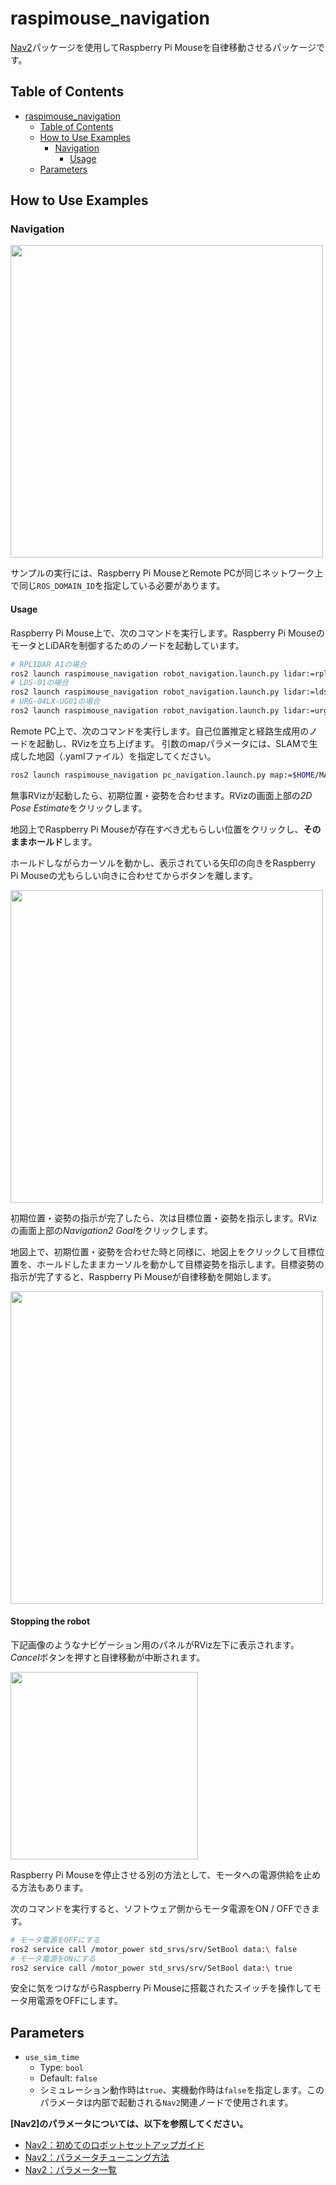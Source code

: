 # raspimouse_navigation

[Nav2](https://docs.nav2.org/)パッケージを使用してRaspberry Pi Mouseを自律移動させるパッケージです。

## Table of Contents

- [raspimouse\_navigation](#raspimouse_navigation)
  - [Table of Contents](#table-of-contents)
  - [How to Use Examples](#how-to-use-examples)
    - [Navigation](#navigation)
      - [Usage](#usage)
  - [Parameters](#parameters)

## How to Use Examples

### Navigation

<img src=https://rt-net.github.io/images/raspberry-pi-mouse/navigation_ros2_with_raspimouse_model.png width=500 />

サンプルの実行には、Raspberry Pi MouseとRemote PCが同じネットワーク上で同じ`ROS_DOMAIN_ID`を指定している必要があります。

#### Usage

Raspberry Pi Mouse上で、次のコマンドを実行します。Raspberry Pi MouseのモータとLiDARを制御するためのノードを起動しています。

```sh
# RPLIDAR A1の場合
ros2 launch raspimouse_navigation robot_navigation.launch.py lidar:=rplidar
# LDS-01の場合
ros2 launch raspimouse_navigation robot_navigation.launch.py lidar:=lds
# URG-04LX-UG01の場合
ros2 launch raspimouse_navigation robot_navigation.launch.py lidar:=urg lidar_port:=/dev/ttyACM0
```

Remote PC上で、次のコマンドを実行します。自己位置推定と経路生成用のノードを起動し、RVizを立ち上げます。
引数のmapパラメータには、SLAMで生成した地図（.yamlファイル）を指定してください。

```sh
ros2 launch raspimouse_navigation pc_navigation.launch.py map:=$HOME/MAP_NAME.yaml
```

無事RVizが起動したら、初期位置・姿勢を合わせます。RVizの画面上部の*2D Pose Estimate*をクリックします。

地図上でRaspberry Pi Mouseが存在すべき尤もらしい位置をクリックし、**そのままホールド**します。

ホールドしながらカーソルを動かし、表示されている矢印の向きをRaspberry Pi Mouseの尤もらしい向きに合わせてからボタンを離します。

<img src=https://rt-net.github.io/images/raspberry-pi-mouse/navigation_ros2_setting_initialpose.gif width=500 />

初期位置・姿勢の指示が完了したら、次は目標位置・姿勢を指示します。RVizの画面上部の*Navigation2 Goal*をクリックします。

地図上で、初期位置・姿勢を合わせた時と同様に、地図上をクリックして目標位置を、ホールドしたままカーソルを動かして目標姿勢を指示します。目標姿勢の指示が完了すると、Raspberry Pi Mouseが自律移動を開始します。

<img src=https://rt-net.github.io/images/raspberry-pi-mouse/navigation_ros2_setting_goalpose.gif width=500 />

#### Stopping the robot

下記画像のようなナビゲーション用のパネルがRViz左下に表示されます。
*Cancel*ボタンを押すと自律移動が中断されます。

<img src=https://rt-net.github.io/images/raspberry-pi-mouse/navigation_ros2_rviz_panel.png width=300 />

Raspberry Pi Mouseを停止させる別の方法として、モータへの電源供給を止める方法もあります。

次のコマンドを実行すると、ソフトウェア側からモータ電源をON / OFFできます。

```sh
# モータ電源をOFFにする
ros2 service call /motor_power std_srvs/srv/SetBool data:\ false
# モータ電源をONにする
ros2 service call /motor_power std_srvs/srv/SetBool data:\ true
```

安全に気をつけながらRaspberry Pi Mouseに搭載されたスイッチを操作してモータ用電源をOFFにします。



## Parameters

- `use_sim_time`
  - Type: `bool`
  - Default: `false`
  - シミュレーション動作時は`true`、実機動作時は`false`を指定します。このパラメータは内部で起動される`Nav2`関連ノードで使用されます。

**[Nav2]のパラメータについては、以下を参照してください。**

- [Nav2：初めてのロボットセットアップガイド](https://docs.nav2.org/setup_guides/index.html)
- [Nav2：パラメータチューニング方法](https://docs.nav2.org/tuning/index.html)
- [Nav2：パラメータ一覧](https://docs.nav2.org/configuration/index.html)
